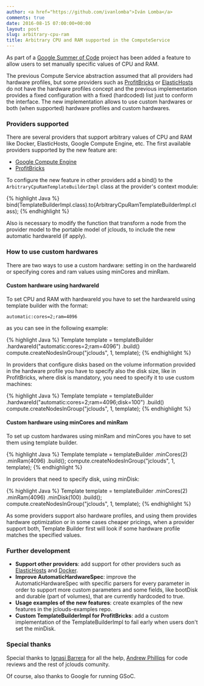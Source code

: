 ```yaml
---
author: <a href="https://github.com/ivanlomba">Iván Lomba</a>
comments: true
date: 2016-08-15 07:00:00+00:00
layout: post
slug: arbitrary-cpu-ram
title: Arbitrary CPU and RAM supported in the ComputeService
---
```


As part of a [Google Summer of Code](https://developers.google.com/open-source/gsoc/) project has been added a feature to allow users to set manually specific values of CPU and RAM.
<!--more-->

The previous Compute Service abstraction assumed that all providers had hardware profiles, but some providers such as [ProfitBricks](https://www.profitbricks.com/) or [ElasticHosts](https://www.elastichosts.com/) do not have the hardware profiles concept and the previous implementation provides a fixed configuration with a fixed (hardcoded) list just to conform the interface. The new implementation allows to use custom hardwares or both (when supported) hardware profiles and custom hardwares.

### Providers supported
There are several providers that support arbitrary values of CPU and RAM like Docker, ElasticHosts, Google Compute Engine, etc. The first available providers supported by the new feature are:

* [Google Compute Engine](https://cloud.google.com/compute/)
* [ProfitBricks](https://www.profitbricks.com/)

To configure the new feature in other providers add a bind() to the `ArbitraryCpuRamTemplateBuilderImpl` class at the provider's context module:

{% highlight Java %}
bind(TemplateBuilderImpl.class).to(ArbitraryCpuRamTemplateBuilderImpl.class);
{% endhighlight %}

Also is necessary to modify the function that transform a node from the provider model to the portable model of jclouds, to include the new automatic hardwareId (if apply).

### How to use custom hardwares
There are two ways to use a custom hardware: setting in on the hardwareId or specifying cores and ram values using minCores and minRam.


#### Custom hardware using hardwareId
To set CPU and RAM with hardwareId you have to set the hardwareId using template builder with the format:

`automatic:cores=2;ram=4096`

as you can see in the following example:

{% highlight Java %}
Template template = templateBuilder
    .hardwareId("automatic:cores=2;ram=4096")
    .build()
compute.createNodesInGroup("jclouds", 1, template);
{% endhighlight %}

In providers that configure disks based on the volume information provided in the hardware profile you have to specify also the disk size, like in ProfitBricks, where disk is mandatory, you need to specify it to use custom machines:

{% highlight Java %}
Template template = templateBuilder
    .hardwareId("automatic:cores=2;ram=4096;disk=100")
    .build()
compute.createNodesInGroup("jclouds", 1, template);
{% endhighlight %}

#### Custom hardware using minCores and minRam
To set up custom hardwares using minRam and minCores you have to set them using template builder.

{% highlight Java %}
Template template = templateBuilder
    .minCores(2)
    .minRam(4096)
    .build();
compute.createNodesInGroup("jclouds", 1, template);
{% endhighlight %}

In providers that need to specify disk, using minDisk:

{% highlight Java %}
Template template = templateBuilder
    .minCores(2)
    .minRam(4096)
    .minDisk(100)
    .build();
compute.createNodesInGroup("jclouds", 1, template);
{% endhighlight %}

As some providers support also hardware profiles, and using them provides hardware optimization or in some cases cheaper pricings, when a provider support both, Template Builder first will look if some hardware profile matches the specified values.

### Further development

* **Support other providers**: add support for other providers such as [ElasticHosts](https://www.elastichosts.com/) and [Docker](https://www.docker.com/).
* **Improve AutomaticHardwareSpec**: improve the AutomaticHardwareSpec with specific parsers for every parameter in order to support more custom parameters and some fields, like bootDisk and durable (part of volumes), that are currently hardcoded to true.
* **Usage examples of the new features**: create examples of the new features in the jclouds-examples repo.
* **Custom TemplateBuilderImpl for ProfitBricks**: add a custom implementation of the TemplateBuilderImpl to fail early when users don't set the minDisk.


### Special thanks

Special thanks to [Ignasi Barrera](https://github.com/nacx) for all the help, [Andrew Phillips](https://github.com/demobox) for code reviews and the rest of jclouds comunity.

Of course, also thanks to Google for running GSoC.

